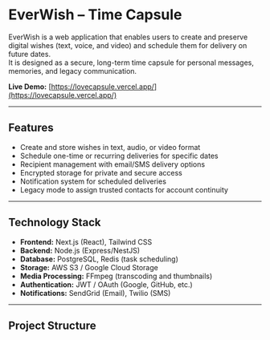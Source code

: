 # EverWish – Time Capsule

EverWish is a web application that enables users to create and preserve digital wishes (text, voice, and video) and schedule them for delivery on future dates.  
It is designed as a secure, long-term time capsule for personal messages, memories, and legacy communication.

**Live Demo:** [https://lovecapsule.vercel.app/](https://lovecapsule.vercel.app/)

---

## Features

- Create and store wishes in text, audio, or video format  
- Schedule one-time or recurring deliveries for specific dates  
- Recipient management with email/SMS delivery options  
- Encrypted storage for private and secure access  
- Notification system for scheduled deliveries  
- Legacy mode to assign trusted contacts for account continuity  

---

## Technology Stack

- **Frontend:** Next.js (React), Tailwind CSS  
- **Backend:** Node.js (Express/NestJS)  
- **Database:** PostgreSQL, Redis (task scheduling)  
- **Storage:** AWS S3 / Google Cloud Storage  
- **Media Processing:** FFmpeg (transcoding and thumbnails)  
- **Authentication:** JWT / OAuth (Google, GitHub, etc.)  
- **Notifications:** SendGrid (Email), Twilio (SMS)  

---

## Project Structure

